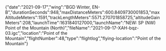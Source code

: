 {"date":"2021-09-17","wing":"BGD Winter, EN-B","durationSeconds":948,"maxDistanceMeters":600.8409730001853,"maxAltitudeMeters":1591,"trackLengthMeters":5571.270701858725,"altitudeGainMeters":208,"launchTime":1631840127000,"launchName":"NEW: SP (NW) Point of the Mountain (North)","fileName":"2021-09-17-XAH-bqz-03.igc","location":"Point of the Mountain","flightNumber":48,"type":"flightlog","flying-location":"Point of the Mountain"}

